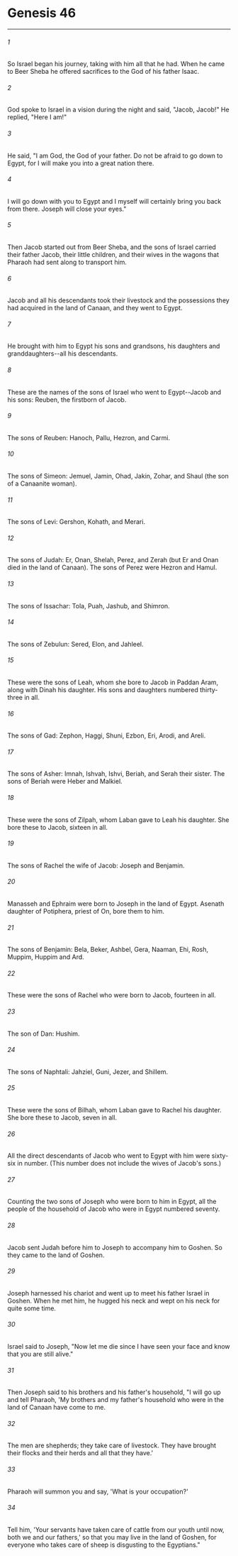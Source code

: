 # Genesis 46
***



###### 1 
So Israel began his journey, taking with him all that he had. When he came to Beer Sheba he offered sacrifices to the God of his father Isaac. 

###### 2 
God spoke to Israel in a vision during the night and said, "Jacob, Jacob!" He replied, "Here I am!" 

###### 3 
He said, "I am God, the God of your father. Do not be afraid to go down to Egypt, for I will make you into a great nation there. 

###### 4 
I will go down with you to Egypt and I myself will certainly bring you back from there. Joseph will close your eyes." 

###### 5 
Then Jacob started out from Beer Sheba, and the sons of Israel carried their father Jacob, their little children, and their wives in the wagons that Pharaoh had sent along to transport him. 

###### 6 
Jacob and all his descendants took their livestock and the possessions they had acquired in the land of Canaan, and they went to Egypt. 

###### 7 
He brought with him to Egypt his sons and grandsons, his daughters and granddaughters--all his descendants. 

###### 8 
These are the names of the sons of Israel who went to Egypt--Jacob and his sons: Reuben, the firstborn of Jacob. 

###### 9 
The sons of Reuben: Hanoch, Pallu, Hezron, and Carmi. 

###### 10 
The sons of Simeon: Jemuel, Jamin, Ohad, Jakin, Zohar, and Shaul (the son of a Canaanite woman). 

###### 11 
The sons of Levi: Gershon, Kohath, and Merari. 

###### 12 
The sons of Judah: Er, Onan, Shelah, Perez, and Zerah (but Er and Onan died in the land of Canaan). The sons of Perez were Hezron and Hamul. 

###### 13 
The sons of Issachar: Tola, Puah, Jashub, and Shimron. 

###### 14 
The sons of Zebulun: Sered, Elon, and Jahleel. 

###### 15 
These were the sons of Leah, whom she bore to Jacob in Paddan Aram, along with Dinah his daughter. His sons and daughters numbered thirty-three in all. 

###### 16 
The sons of Gad: Zephon, Haggi, Shuni, Ezbon, Eri, Arodi, and Areli. 

###### 17 
The sons of Asher: Imnah, Ishvah, Ishvi, Beriah, and Serah their sister. The sons of Beriah were Heber and Malkiel. 

###### 18 
These were the sons of Zilpah, whom Laban gave to Leah his daughter. She bore these to Jacob, sixteen in all. 

###### 19 
The sons of Rachel the wife of Jacob: Joseph and Benjamin. 

###### 20 
Manasseh and Ephraim were born to Joseph in the land of Egypt. Asenath daughter of Potiphera, priest of On, bore them to him. 

###### 21 
The sons of Benjamin: Bela, Beker, Ashbel, Gera, Naaman, Ehi, Rosh, Muppim, Huppim and Ard. 

###### 22 
These were the sons of Rachel who were born to Jacob, fourteen in all. 

###### 23 
The son of Dan: Hushim. 

###### 24 
The sons of Naphtali: Jahziel, Guni, Jezer, and Shillem. 

###### 25 
These were the sons of Bilhah, whom Laban gave to Rachel his daughter. She bore these to Jacob, seven in all. 

###### 26 
All the direct descendants of Jacob who went to Egypt with him were sixty-six in number. (This number does not include the wives of Jacob's sons.) 

###### 27 
Counting the two sons of Joseph who were born to him in Egypt, all the people of the household of Jacob who were in Egypt numbered seventy. 

###### 28 
Jacob sent Judah before him to Joseph to accompany him to Goshen. So they came to the land of Goshen. 

###### 29 
Joseph harnessed his chariot and went up to meet his father Israel in Goshen. When he met him, he hugged his neck and wept on his neck for quite some time. 

###### 30 
Israel said to Joseph, "Now let me die since I have seen your face and know that you are still alive." 

###### 31 
Then Joseph said to his brothers and his father's household, "I will go up and tell Pharaoh, 'My brothers and my father's household who were in the land of Canaan have come to me. 

###### 32 
The men are shepherds; they take care of livestock. They have brought their flocks and their herds and all that they have.' 

###### 33 
Pharaoh will summon you and say, 'What is your occupation?' 

###### 34 
Tell him, 'Your servants have taken care of cattle from our youth until now, both we and our fathers,' so that you may live in the land of Goshen, for everyone who takes care of sheep is disgusting to the Egyptians."
